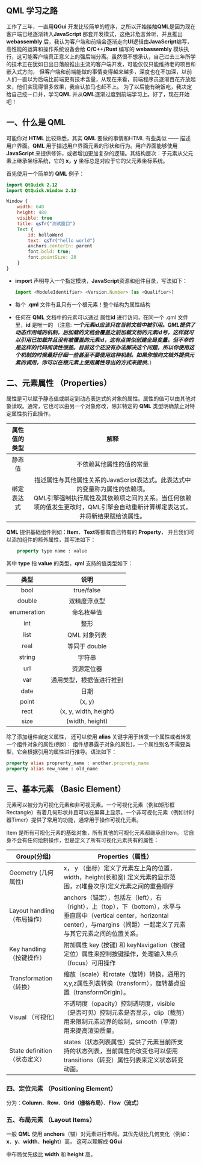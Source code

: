 ## QML 学习之路

工作了三年，一直用**QGui** 开发比较简单的程序，之所以开始接触**QML**是因为现在客户端已经逐渐转入**JavaScript** 那套开发模式，这绝非危言耸听，并且推出 **webassembly** 后，我认为客户端和前端会逐渐走向**UI**逻辑由**JavaScript**编写，高性能的运算和操作系统设备会给 **C/C++/Rust** 编写的 **webassembly**  模块执行，这可能客户端真正意义上的强后端分离。虽然很不想承认，自己过去三年所学的技术正在犹如日出日落般推出主流的客户端开发，可能仅仅只能维持老的项目和嵌入式方向， 但客户端和前端能做的事情变得越来越多，深度也在不加深，以前人们一直以为后端比前端更有技术含量，从现在来看，前端程序员逐渐百花齐放起来，他们实现得很多效果，我自认拍马也赶不上。 为了以后能有碗饭吃，我决定给自己挖一口井，学习**QML** 并从**QML**逐渐过度到前端学习上。好了，现在开始吧！



## 一、什么是 **QML**

可能你对 **HTML** 比较熟悉，其实 **QML** 要做的事情和HTML 有些类似 —— 描述用户界面。**QML** 用于描述用户界面元素的形状和行为。用户界面能够使用 **JavaScript** 来提供修饰，或者增加更加复杂的逻辑。其结构层次：子元素从父元素上继承坐标系统，它的 **x，y** 坐标总是对应于它的父元素坐标系统。



首先使用一个简单的 **QML** 例子：

```qml
import QtQuick 2.12
import QtQuick.Window 2.12

Window {
    width: 640
    height: 480
    visible: true
    title: qsTr("测试窗口")
    Text {
        id: helloWord
        text: qsTr("hello world")
        anchors.centerIn: parent
        font.bold: true;
        font.pointSize: 20
    }
}
```

- **import** 声明导入一个指定模块，**JavaScript**资源和组件目录，写法如下：

  ```javascript
  import <ModuleIdentifier> <Version.Number> [as <Qualifier>]
  ```

- 每个 **.qml**  文件有且只有一个根元素！整个结构为属性结构

- 任何在 **QML** 文档中的元素可以通过 属性**id** 进行访问，在同一个 .qml 文件里，**id** 是唯一的 （注意: ***一个元素id应该只在当前文档中被引用。QML提供了动态作用域的机制，后加载的文档会覆盖之前加载文档的元素id号，这样就可以引用已加载并且没有被覆盖的元素id，这有点类似创建全局变量。但不幸的是这样的代码阅读性很差。目前这个还没有办法解决这个问题，所以你使用这个机制的时候最好仔细一些甚至不要使用这种机制。如果你想向文档外提供元素的调用，你可以在根元素上使用属性导出的方式来提供***。）



## **二、元素属性** （Properties）

属性是可以赋予静态值或绑定到动态表达式的对象的属性。属性的值可以由其他对象读取。通常，它也可以由另一个对象修改，除非特定的 **QML** 类型明确禁止对特定属性执行此操作。

| 属性值的类型 |                           **解释**                           |
| :----------: | :----------------------------------------------------------: |
|    静态值    |                   不依赖其他属性的值的常量                   |
|  绑定表达式  | 描述属性与其他属性关系的JavaScript表达式。此表达式中的变量称为属性的依赖项。<br/>QML引擎强制执行属性及其依赖项之间的关系。当任何依赖项的值发生更改时，QML引擎会自动重新计算绑定表达式，并将新结果赋给该属性。 |



**QML** 提供基础组件例如：**Item**、**Text**等都有自己特有的 **Property**， 并且我们可以添加组件的额外属性，其写法如下：

```qml
	property type name : value
```

其中 **type** 指 **value** 的类型，**qml** 支持的值类型如下：

|    类型     |           说明           |
| :---------: | :----------------------: |
|    bool     |        true/false        |
|   double    |       双精度浮点型       |
| enumeration |        命名枚举值        |
|     int     |           整形           |
|    list     |       QML 对象列表       |
|    real     |      等同于 double       |
|   string    |          字符串          |
|     url     |        资源定位器        |
|     var     | 通用类型，根据值进行推到 |
|    date     |           日期           |
|    point    |          (x, y)          |
|    rect     |  (x, y, width, height)   |
|    size     |     (width, height)      |

除了添加组件自定义属性， 还可以使用 **alias** 关键字用于转发一个属性或者转发一个组件对象的属性(例如： 组件想暴露子对象的属性)，一个属性别名不需要类型，它会根据引用的属性进行推导。语法如下：

```qml
property alias proprerty_name : another.proprety_name 
property alias new_name : old_name 
```



## 三、基本元素 （Basic Element）

元素可以被分为可视化元素和非可视元素。一个可视化元素（例如矩形框Rectangle）有着几何形状并且可以在屏幕上显示。一个非可视化元素（例如计时器Timer）提供了常用的功能，通常用于操作可视化元素。

Item 是所有可视化元素的基础对象，所有其他的可视化元素都继承自Item。 它自身不会有任何绘制操作，但是定义了所有可视化元素共有的属性：

| Group(分组)                  | Properties（属性）                                           |      |
| ---------------------------- | ------------------------------------------------------------ | ---- |
| Geometry (几何属性)          | x， y （坐标）定义了元素左上角的位置，width，height(长和宽) 定义元素的显示范围，z(堆叠次序)定义元素之间的重叠顺序 |      |
| Layout handling（布局操作）  | anchors（锚定），包括左（left），右（right），上（top），下（bottom），水平与垂直居中（vertical center，horizontal center），与margins（间距）一起定义了元素与其它元素之间的位置关系。 |      |
| Key handling（按键操作）     | 附加属性 key (按键) 和 keyNavigation（按键定位）属性来控制按键操作，处理输入焦点（focus）可用操作 |      |
| Transformation（转换）       | 缩放（scale）和rotate（旋转）转换，通用的x,y,z属性列表转换（transform），旋转基点设置（transformOrigin）。 |      |
| Visual （可视化）            | 不透明度（opacity）控制透明度，visible（是否可见）控制元素是否显示，clip（裁剪）用来限制元素边界的绘制，smooth（平滑）用来提高渲染质量。 |      |
| State definition（状态定义） | states（状态列表属性）提供了元素当前所支持的状态列表，当前属性的改变也可以使用transitions（转变）属性列表来定义状态转变动画。 |      |



### 四、定位元素 （Positioning Element）

分为：**Column**、**Row**、**Grid（栅格布局）**、**Flow（流式）**



### 五、布局元素 （Layout Items）

一般 **QML** 使用 **anchors**（锚）对元素进行布局。其优先级比几何变化（例如：**x**、**y**、**width**、**height**）高， 这可以理解成 **QGui**

中布局优先级比 **width** 和 **height** 高。

